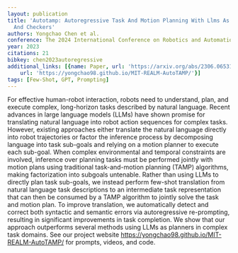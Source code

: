 ```yaml
---
layout: publication
title: 'Autotamp: Autoregressive Task And Motion Planning With Llms As Translators
  And Checkers'
authors: Yongchao Chen et al.
conference: The 2024 International Conference on Robotics and Automation
year: 2023
citations: 21
bibkey: chen2023autoregressive
additional_links: [{name: Paper, url: 'https://arxiv.org/abs/2306.06531'}, {name: Code,
    url: 'https://yongchao98.github.io/MIT-REALM-AutoTAMP/'}]
tags: [Few-Shot, GPT, Prompting]
---
```

For effective human-robot interaction, robots need to understand, plan, and
execute complex, long-horizon tasks described by natural language. Recent
advances in large language models (LLMs) have shown promise for translating
natural language into robot action sequences for complex tasks. However,
existing approaches either translate the natural language directly into robot
trajectories or factor the inference process by decomposing language into task
sub-goals and relying on a motion planner to execute each sub-goal. When
complex environmental and temporal constraints are involved, inference over
planning tasks must be performed jointly with motion plans using traditional
task-and-motion planning (TAMP) algorithms, making factorization into subgoals
untenable. Rather than using LLMs to directly plan task sub-goals, we instead
perform few-shot translation from natural language task descriptions to an
intermediate task representation that can then be consumed by a TAMP algorithm
to jointly solve the task and motion plan. To improve translation, we
automatically detect and correct both syntactic and semantic errors via
autoregressive re-prompting, resulting in significant improvements in task
completion. We show that our approach outperforms several methods using LLMs as
planners in complex task domains. See our project website
https://yongchao98.github.io/MIT-REALM-AutoTAMP/ for prompts, videos, and code.